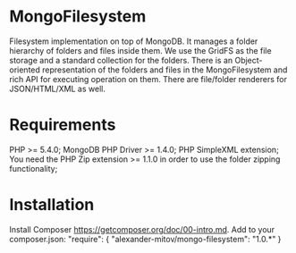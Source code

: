 MongoFilesystem
===============

Filesystem implementation on top of MongoDB. It manages a folder hierarchy of folders and files inside them. We use the GridFS as the file storage and a standard collection for the folders. There is an Object-oriented representation of the folders and files in the MongoFilesystem and rich API for executing operation on them. There are file/folder renderers for JSON/HTML/XML as well. 

Requirements
==============
PHP >= 5.4.0;
MongoDB PHP Driver >= 1.4.0;
PHP SimpleXML extension;
You need the PHP Zip extension >= 1.1.0 in order to use the folder zipping functionality;

Installation
==============
Install Composer https://getcomposer.org/doc/00-intro.md.
Add to your composer.json:
	"require": {
		  "alexander-mitov/mongo-filesystem": "1.0.*"
	}
